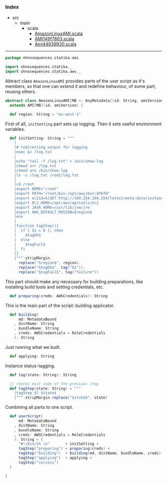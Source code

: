 ### Index

+ src
  + main
    + scala
      + [AmazonLinuxAMI.scala](AmazonLinuxAMI.md)
      + [AMI149f7863.scala](AMI149f7863.md)
      + [Ami44939930.scala](Ami44939930.md)

------


```scala
package ohnosequences.statika.ami

import ohnosequences.statika._
import ohnosequences.statika.aws._
```

Abtract class `AmazonLinuxAMI` provides parts of the user script as it's members, so that 
one can extend it and redefine behaviour, of some part, reusing others.

```scala
abstract class AmazonLinuxAMI[MB <: AnyMetadata](id: String, amiVersion: String) 
  extends AMI[MB](id, amiVersion) {

  def region: String = "eu-west-1"
```

First of all, `initSetting` part sets up logging.
Then it sets useful environment variables.

```scala
  def initSetting: String = """
    |
    |# redirecting output for logging
    |exec &> /log.txt
    |
    |echo "tail -f /log.txt" > /bin/show-log
    |chmod a+r /log.txt
    |chmod a+x /bin/show-log
    |ln -s /log.txt /root/log.txt
    |
    |cd /root
    |export HOME="/root"
    |export PATH="/root/bin:/opt/aws/bin:$PATH"
    |export ec2id=$(GET http://169.254.169.254/latest/meta-data/instance-id)
    |export EC2_HOME=/opt/aws/apitools/ec2
    |export JAVA_HOME=/usr/lib/jvm/jre
    |export AWS_DEFAULT_REGION=$region$
    |env
    |
    |function tagStep(){
    |  if [ $1 = 0 ]; then
    |    $tagOk$
    |  else
    |    $tagFail$
    |  fi
    |}
    |""".stripMargin.
      replace("$region$", region).
      replace("$tagOk$", tag("$2")).
      replace("$tagFail$", tag("failure"))
```

This part should make any necessary for building preparations, 
like installing build tools and setting credentials, etc.

```scala
  def preparing(creds: AWSCredentials): String
```

This is the main part of the script: building applicator.

```scala
  def building(
      md: MetadataBound
    , distName: String
    , bundleName: String
    , creds: AWSCredentials = RoleCredentials
    ): String
```

Just running what we built.

```scala
  def applying: String
```

Instance status-tagging.

```scala
  def tag(state: String): String

  // checks exit code of the previous step
  def tagStep(state: String) = """
    |tagStep $? $state$
    |""".stripMargin.replace("$state$", state)
```

Combining all parts to one script.

```scala
  def userScript(
      md: MetadataBound
    , distName: String
    , bundleName: String
    , creds: AWSCredentials = RoleCredentials
    ): String = {
      "#!/bin/sh \n"       + initSetting + 
      tagStep("preparing") + preparing(creds) +
      tagStep("building")  + building(md, distName, bundleName, creds) + 
      tagStep("applying")  + applying +
      tagStep("success")
  }

}

```

